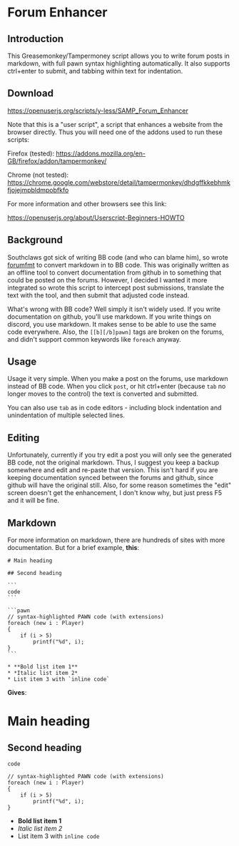 # Forum Enhancer

## Introduction

This Greasemonkey/Tampermoney script allows you to write forum posts in markdown, with full pawn syntax highlighting automatically.  It also supports ctrl+enter to submit, and tabbing within text for indentation.

## Download

https://openuserjs.org/scripts/y-less/SAMP_Forum_Enhancer

Note that this is a "user script", a script that enhances a website from the browser directly.  Thus you will need one of the addons used to run these scripts:

Firefox (tested): https://addons.mozilla.org/en-GB/firefox/addon/tampermonkey/

Chrome (not tested): https://chrome.google.com/webstore/detail/tampermonkey/dhdgffkkebhmkfjojejmpbldmpobfkfo

For more information and other browsers see this link:

https://openuserjs.org/about/Userscript-Beginners-HOWTO

## Background

Southclaws got sick of writing BB code (and who can blame him), so wrote [forumfmt](https://github.com/Southclaws/forumfmt) to convert markdown in to BB code.  This was originally written as an offline tool to convert documentation from github in to something that could be posted on the forums.  However, I decided I wanted it more integrated so wrote this script to intercept post submissions, translate the text with the tool, and then submit that adjusted code instead.

What's wrong with BB code?  Well simply it isn't widely used.  If you write documentation on github, you'll use markdown.  If you write things on discord, you use markdown.  It makes sense to be able to use the same code everywhere.  Also, the `[[b][/b]pawn]` tags are broken on the forums, and didn't support common keywords like `foreach` anyway.

## Usage

Usage it very simple.  When you make a post on the forums, use markdown instead of BB code.  When you click `post`, or hit ctrl+enter (because `tab` no longer moves to the control) the text is converted and submitted.

You can also use `tab` as in code editors - including block indentation and unindentation of multiple selected lines.

## Editing

Unfortunately, currently if you try edit a post you will only see the generated BB code, not the original markdown.  Thus, I suggest you keep a backup somewhere and edit and re-paste that version.  This isn't hard if you are keeping documentation synced between the forums and github, since github will have the original still.  Also, for some reason sometimes the "edit" screen doesn't get the enhancement, I don't know why, but just press F5 and it will be fine.

## Markdown

For more information on markdown, there are hundreds of sites with more documentation.  But for a brief example, **this**:

    # Main heading
    
    ## Second heading
    
    ```
    code
    ```
    
    ```pawn
    // syntax-highlighted PAWN code (with extensions)
    foreach (new i : Player)
    {
    	if (i > 5)
    		printf("%d", i);
    }
    ```
    
    * **Bold list item 1**
    * *Italic list item 2*
    * List item 3 with `inline code`

**Gives**:

# Main heading

## Second heading

```
code
```

```pawn
// syntax-highlighted PAWN code (with extensions)
foreach (new i : Player)
{
	if (i > 5)
		printf("%d", i);
}
```

* **Bold list item 1**
* *Italic list item 2*
* List item 3 with `inline code`

